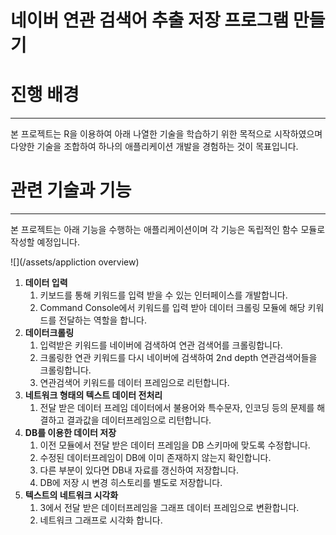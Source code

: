 # 네이버 연관 검색어 추출 저장 프로그램 만들기

# 진행 배경

---

본 프로젝트는 R을 이용하여 아래 나열한 기술을 학습하기 위한 목적으로 시작하였으며 다양한 기술을 조합하여 하나의 애플리케이션 개발을 경험하는 것이 목표입니다.

# 관련 기술과 기능

---

본 프로젝트는 아래 기능을 수행하는 애플리케이션이며 각 기능은 독립적인 함수 모듈로 작성할 예정입니다.

![](/assets/appliction overview)

1. **데이터 입력**
   1. 키보드를 통해 키워드를 입력 받을 수 있는 인터페이스를 개발합니다.
   2. Command Console에서 키워드를 입력 받아 데이터 크롤링 모듈에 해당 키워드를 전달하는 역할을 합니다.
2. **데이터크롤링**
   1. 입력받은 키워드를 네이버에 검색하여 연관 검색어를 크롤링합니다.
   2. 크롤링한 연관 키워드를 다시 네이버에 검색하여 2nd depth 연관검색어들을 크롤링합니다.
   3. 연관검색어 키워드를 데이터 프레임으로 리턴합니다.
3. **네트워크 형태의 텍스트 데이터 전처리**
   1. 전달 받은 데이터 프레임 데이터에서 불용어와 특수문자, 인코딩 등의 문제를 해결하고 결과값을 데이터프레임으로 리턴합니다.
4. **DB를 이용한 데이터 저장**
   1. 이전 모듈에서 전달 받은 데이터 프레임을 DB 스키마에 맞도록 수정합니다.
   2. 수정된 데이터프레임이 DB에 이미 존재하지 않는지 확인합니다.
   3. 다른 부분이 있다면 DB내 자료를 갱신하여 저장합니다.
   4. DB에 저장 시 변경 히스토리를 별도로 저장합니다.
5. **텍스트의 네트워크 시각화**
   1. 3에서 전달 받은 데이터프레임을 그래프 데이터 프레임으로 변환합니다.
   2. 네트워크 그래프로 시각화 합니다.



